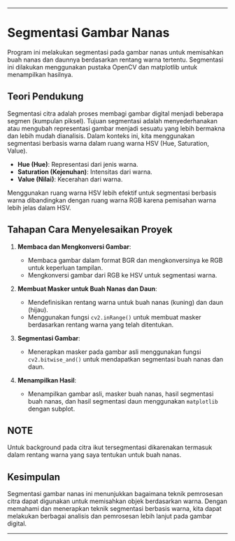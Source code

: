 

---

# Segmentasi Gambar Nanas

Program ini melakukan segmentasi pada gambar nanas untuk memisahkan buah nanas dan daunnya berdasarkan rentang warna tertentu. Segmentasi ini dilakukan menggunakan pustaka OpenCV dan matplotlib untuk menampilkan hasilnya.

## Teori Pendukung

Segmentasi citra adalah proses membagi gambar digital menjadi beberapa segmen (kumpulan piksel). Tujuan segmentasi adalah menyederhanakan atau mengubah representasi gambar menjadi sesuatu yang lebih bermakna dan lebih mudah dianalisis. Dalam konteks ini, kita menggunakan segmentasi berbasis warna dalam ruang warna HSV (Hue, Saturation, Value).

- **Hue (Hue)**: Representasi dari jenis warna.
- **Saturation (Kejenuhan)**: Intensitas dari warna.
- **Value (Nilai)**: Kecerahan dari warna.

Menggunakan ruang warna HSV lebih efektif untuk segmentasi berbasis warna dibandingkan dengan ruang warna RGB karena pemisahan warna lebih jelas dalam HSV.

## Tahapan Cara Menyelesaikan Proyek

1. **Membaca dan Mengkonversi Gambar**:
    - Membaca gambar dalam format BGR dan mengkonversinya ke RGB untuk keperluan tampilan.
    - Mengkonversi gambar dari RGB ke HSV untuk segmentasi warna.

2. **Membuat Masker untuk Buah Nanas dan Daun**:
    - Mendefinisikan rentang warna untuk buah nanas (kuning) dan daun (hijau).
    - Menggunakan fungsi `cv2.inRange()` untuk membuat masker berdasarkan rentang warna yang telah ditentukan.

3. **Segmentasi Gambar**:
    - Menerapkan masker pada gambar asli menggunakan fungsi `cv2.bitwise_and()` untuk mendapatkan segmentasi buah nanas dan daun.

4. **Menampilkan Hasil**:
    - Menampilkan gambar asli, masker buah nanas, hasil segmentasi buah nanas, dan hasil segmentasi daun menggunakan `matplotlib` dengan subplot.

## NOTE
Untuk background pada citra ikut tersegmentasi dikarenakan termasuk dalam rentang warna yang saya tentukan untuk buah nanas.

## Kesimpulan

Segmentasi gambar nanas ini menunjukkan bagaimana teknik pemrosesan citra dapat digunakan untuk memisahkan objek berdasarkan warna. Dengan memahami dan menerapkan teknik segmentasi berbasis warna, kita dapat melakukan berbagai analisis dan pemrosesan lebih lanjut pada gambar digital.

---

